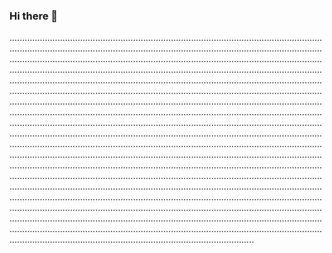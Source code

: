 ### Hi there 👋

.....................................................................................................................................................................................................................................................................................................................................................................................................................................................................................................................................................................................................................................................................................................................................................................................................................................................................................................................................................................................................................................................................................................................................................................................................................................................................................................................................................................................................................................................................................................................................................................................................................................................................................................................................................................................................................................................................................................................................................................................................................................................................................................................................................................................................................................................................................................................................................................................................................................................................................................................................................